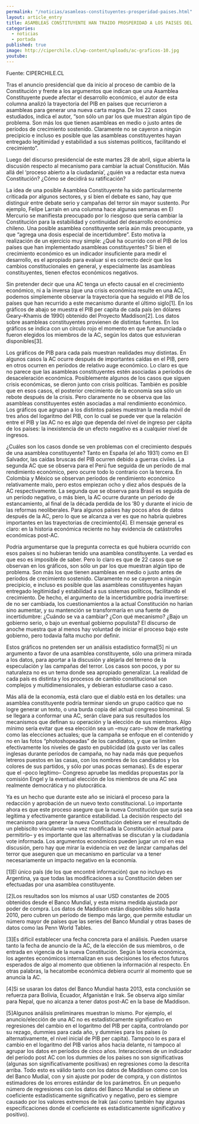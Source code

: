 ```yaml
---
permalink: "/noticias/asamleas-constituyentes-prosperidad-paises.html"
layout: article_entry
title: ASAMBLEAS CONSTITUYENTE HAN TRAIDO PROSPERIDAD A LOS PAISES DEL MUNDO.
categories: 
  - noticias
  - portada
published: true
image: http://ciperchile.cl/wp-content/uploads/ac-graficos-10.jpg
youtube: 
---
```


Fuente: CIPERCHILE.CL

Tras el anuncio presidencial que da inicio al proceso de cambio de la Constitución y frente a los argumentos que indican que una Asamblea Constituyente puede afectar el desarrollo económico, el autor de esta columna analizó la trayectoria del PIB en países que recurrieron a asambleas para generar una nueva carta magna. De los 22 casos estudiados, indica el autor, “son sólo un par los que muestran algún tipo de problema. Son más los que tienen asambleas en medio o justo antes de períodos de crecimiento sostenido. Claramente no se cayeron a ningún precipicio e incluso es posible que las asambleas constituyentes hayan entregado legitimidad y estabilidad a sus sistemas políticos, facilitando el crecimiento”.

Luego del discurso presidencial de este martes 28 de abril, sigue abierta la discusión respecto al mecanismo para cambiar la actual Constitución. Más allá del ‘proceso abierto a la ciudadanía’, ¿quién va a redactar esta nueva Constitución? ¿Cómo se decidirá su ratificación?

La idea de una posible Asamblea Constituyente ha sido particularmente criticada por algunos sectores, y si bien el debate es sano, hay que distinguir entre debate serio y campañas del terror sin mayor sustento. Por ejemplo, Felipe Larraín en una columna hace algunas semanas en El Mercurio se manifiesta preocupado por lo riesgoso que sería cambiar la Constitución para la estabilidad y continuidad del desarrollo económico chileno. Una posible asamblea constituyente sería aún más preocupante, ya que “agrega una dosis especial de incertidumbre”. Esto motiva la realización de un ejercicio muy simple: ¿Qué ha ocurrido con el PIB de los países que han implementado asambleas constituyentes? Si bien el crecimiento económico es un indicador insuficiente para medir el desarrollo, es el apropiado para evaluar si es correcto decir que los cambios constitucionales en general, y especialmente las asambleas constituyentes, tienen efectos económicos negativos.

Sin pretender decir que una AC tenga un efecto causal en el crecimiento económico, ni a la inversa (que una crisis económica resulte en una AC), podemos simplemente observar la trayectoria que ha seguido el PIB de los países que han recurrido a este mecanismo durante el último siglo[1]. En los gráficos de abajo se muestra el PIB per capita de cada país (en dólares Geary–Khamis de 1990) obtenido del Proyecto Maddison[2]. Los datos sobre asambleas constituyentes provienen de distintas fuentes. En los gráficos se indica con un círculo rojo el momento en que fue anunciada o fueron elegidos los miembros de la AC, según los datos que estuvieran disponibles[3].




Los gráficos de PIB para cada país muestran realidades muy distintas. En algunos casos la AC ocurre después de importantes caídas en el PIB, pero en otros ocurren en períodos de relativo auge económico. Lo claro es que no parece que las asambleas constituyentes estén asociadas a períodos de desaceleración económica. Posiblemente algunos de los casos que siguen crisis económicas, se dieron junto con crisis políticas. También es posible que en esos casos, el posterior crecimiento de la economía sea sólo un rebote después de la crisis. Pero claramente no se observa que las asambleas constituyentes estén asociadas a mal rendimiento económico. Los gráficos que agrupan a los distintos países muestran la media móvil de tres años del logaritmo del PIB, con lo cual se puede ver que la relación entre el PIB y las AC no es algo que dependa del nivel de ingreso per cápita de los países: la inexistencia de un efecto negativo es a cualquier nivel de ingresos.

¿Cuáles son los casos donde se ven problemas con el crecimiento después de una asamblea constituyente? Tanto en España (el año 1931) como en El Salvador, las caídas bruscas del PIB ocurren debido a guerras civiles. La segunda AC que se observa para el Perú fue seguida de un período de mal rendimiento económico, pero ocurre todo lo contrario con la tercera. En Colombia y México se observan períodos de rendimiento económico relativamente malo, pero estos empiezan ocho y diez años después de la AC respectivamente. La segunda que se observa para Brasil es seguida de un período negativo, o más bien, la AC ocurre durante un período de estancamiento, al final de la década perdida de los ’80 y durante el inicio de las reformas neoliberales. Para algunos países hay pocos años de datos después de la AC, pero lo que se alcanza a ver es que no habría quiebres importantes en las trayectorias de crecimiento[4]. El mensaje general es claro: en la historia económica reciente no hay evidencia de catástrofes económicas post-AC.

Podría argumentarse que la pregunta correcta es qué hubiera ocurrido con esos países si no hubieran tenido una asamblea constituyente. La verdad es que eso es imposible de saber. Pero lo claro es que de 22 casos que se observan en los gráficos, son sólo un par los que muestran algún tipo de problema. Son más los que tienen asambleas en medio o justo antes de períodos de crecimiento sostenido. Claramente no se cayeron a ningún precipicio, e incluso es posible que las asambleas constituyentes hayan entregado legitimidad y estabilidad a sus sistemas políticos, facilitando el crecimiento. De hecho, el argumento de la incertidumbre podría invertirse: de no ser cambiada, los cuestionamientos a la actual Constitución no harían sino aumentar, y su mantención se transformaría en una fuente de incertidumbre: ¿Cuándo se va a cambiar? ¿Con qué mecanismo? ¿Bajo un gobierno serio, o bajo un eventual gobierno populista? El discurso de anoche muestra que al menos hay voluntad de iniciar el proceso bajo este gobierno, pero todavía falta mucho por definir.

Estos gráficos no pretenden ser un análisis estadístico formal[5] ni un argumento a favor de una asamblea constituyente, sólo una primera mirada a los datos, para aportar a la discusión y alejarla del terreno de la especulación y las campañas del terror. Los casos son pocos, y por su naturaleza no es un tema donde sea apropiado generalizar. La realidad de cada país es distinta y los procesos de cambio constitucional son complejos y multidimensionales, y debieran estudiarse caso a caso.

Más allá de la economía, está claro que el diablo está en los detalles: una asamblea constituyente podría terminar siendo un grupo caótico que no logre generar un texto, o una burda copia del actual congreso binominal. Si se llegara a conformar una AC, serán clave para sus resultados los mecanismos que definan su operación y la elección de sus miembros. Algo mínimo sería evitar que esa elección sea un –muy caro– show de marketing como las elecciones actuales; que la campaña se enfoque en el contenido y no en las fotos “photoshopeadas” de los candidatos, y que se limiten efectivamente los niveles de gasto en publicidad (da gusto ver las calles inglesas durante períodos de campaña, no hay nada más que pequeños letreros puestos en las casas, con los nombres de los candidatos y los colores de sus partidos, y sólo por unas pocas semanas). Es de esperar que el –poco legítimo– Congreso apruebe las medidas propuestas por la comisión Engel y la eventual elección de los miembros de una AC sea realmente democrática y no plutocrática.

Ya es un hecho que durante este año se iniciará el proceso para la redacción y aprobación de un nuevo texto constitucional. Lo importante ahora es que este proceso asegure que la nueva Constitución que surja sea legítima y efectivamente garantice estabilidad. La decisión respecto del mecanismo para generar la nueva Constitución debiera ser el resultado de un plebiscito vinculante –una vez modificada la Constitución actual para permitirlo– y es importante que las alternativas se discutan y la ciudadanía vote informada. Los argumentos económicos pueden jugar un rol en esa discusión, pero hay que mirar la evidencia en vez de lanzar campañas del terror que aseguren que un mecanismo en particular va a tener necesariamente un impacto negativo en la economía.

 

[1]El único país (de los que encontré información) que no incluyo es Argentina, ya que todas las modificaciones a su Constitución deben ser efectuadas por una asamblea constituyente.

[2]Los resultados son los mismos al usar USD constantes de 2005 obtenidos desde el Banco Mundial, y esta misma medida ajustada por poder de compra. Los datos de Maddison están disponibles sólo hasta 2010, pero cubren un período de tiempo más largo, que permite estudiar un número mayor de países que las series del Banco Mundial y otras bases de datos como las Penn World Tables.

[3]Es difícil establecer una fecha concreta para el análisis. Pueden usarse tanto la fecha de anuncio de la AC, de la elección de sus miembros, o de entrada en vigencia de la nueva Constitución. Según la teoría económica, los agentes económicos internalizan en sus decisiones los efectos futuros esperados de algo al momento que obtienen la información al respecto. En otras palabras, la hecatombe económica debiera ocurrir al momento que se anuncia la AC.

[4]Si se usaran los datos del Banco Mundial hasta 2013, esta conclusión se refuerza para Bolivia, Ecuador, Afganistán e Irak. Se observa algo similar para Nepal, que no alcanza a tener datos post-AC en la base de Maddison.

[5]Algunos análisis preliminares muestran lo mismo. Por ejemplo, el anuncio/elección de una AC no es estadísticamente significativo en regresiones del cambio en el logaritmo del PIB per capita, controlando por su rezago, dummies para cada año, y dummies para los países (o alternativamente, el nivel inicial de PIB per capita). Tampoco lo es para el cambio en el logaritmo del PIB varios años hacia delante, ni tampoco al agrupar los datos en períodos de cinco años. Interacciones de un indicador del período post AC con  los dummies de los países no son significativas (algunas son significativamente positivas) en regresiones como la descrita arriba. Todo esto es válido tanto con los datos de Maddison como con los del Banco Mudial, con y sin ajuste por poder de compra, y con distintos estimadores de los errores estándar de los parámetros. En un pequeño número de regresiones con los datos del Banco Mundial se obtiene un coeficiente estadísticamente significativo y negativo, pero es siempre causado por los valores extremos de Irak (así como también hay algunas especificaciones donde el coeficiente es estadísticamente significativo y positivo).
